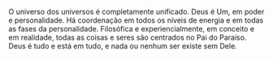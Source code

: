 ﻿O universo dos universos é completamente unificado. Deus é Um, em poder e personalidade. Há coordenação em todos os níveis de energia e em todas as fases da personalidade. Filosófica e experiencialmente, em conceito e em realidade, todas as coisas e seres são centrados no Pai do Paraíso. Deus é tudo e está em tudo, e nada ou nenhum ser existe sem Dele.
